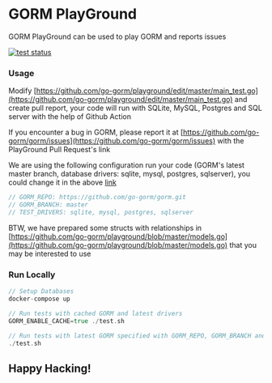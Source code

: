 # GORM PlayGround

GORM PlayGround can be used to play GORM and reports issues

[![test status](https://github.com/go-gorm/playground/workflows/tests/badge.svg?branch=master "test status")](https://github.com/go-gorm/playground/actions)

### Usage

Modify [https://github.com/go-gorm/playground/edit/master/main_test.go](https://github.com/go-gorm/playground/edit/master/main_test.go) and create pull report, your code will run with SQLite, MySQL, Postgres and SQL server with the help of Github Action

If you encounter a bug in GORM, please report it at [https://github.com/go-gorm/gorm/issues](https://github.com/go-gorm/gorm/issues) with the PlayGround Pull Request's link

We are using the following configuration run your code (GORM's latest master branch, database drivers: sqlite, mysql, postgres, sqlserver), you could change it in the above [link](https://github.com/go-gorm/playground/edit/master/main_test.go)

```go
// GORM_REPO: https://github.com/go-gorm/gorm.git
// GORM_BRANCH: master
// TEST_DRIVERS: sqlite, mysql, postgres, sqlserver
```

BTW, we have prepared some structs with relationships in [https://github.com/go-gorm/playground/blob/master/models.go](https://github.com/go-gorm/playground/blob/master/models.go) that you may be interested to use

### Run Locally

```go
// Setup Databases
docker-compose up

// Run tests with cached GORM and latest drivers
GORM_ENABLE_CACHE=true ./test.sh

// Run tests with latest GORM specified with GORM_REPO, GORM_BRANCH and latest drivers
./test.sh
```

## Happy Hacking!
